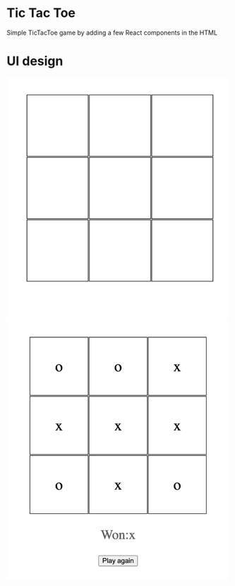 # Tic Tac Toe
Simple TicTacToe game by adding a few React components in the HTML

# UI design
![](./img/startGame.png)
![](./img/finishGame.png)
